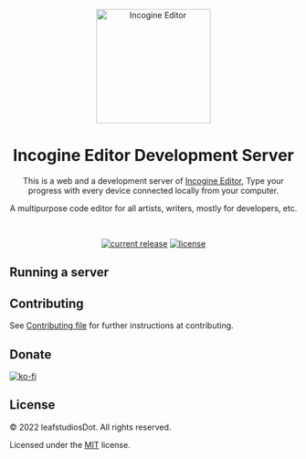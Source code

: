 <div id="header" align="center">
  <br />
  <img src="./client/public/logo512.png" alt="Incogine Editor" width="200"/>
  
  <h1>Incogine Editor Development Server</h1>
  This is a web and a development server of <a href="https://github.com/leafstudiosDot/incogine-editor">Incogine Editor</a>, Type your progress with every device connected locally from your computer.

  A multipurpose code editor for all artists, writers, mostly for developers, etc.
</div>
<br />
<div id="badges" align="center">
  
  [![current release](https://img.shields.io/github/release/leafstudiosDot/incogine-editor.svg)](https://github.com/leafstudiosDot/incogine-editor-devserver/releases)
  [![license](https://img.shields.io/github/license/leafstudiosDot/incogine-editor.svg)](https://github.com/leafstudiosDot/incogine-editor/blob/master/LICENSE)
  
</div>

## Running a server

## Contributing
See [Contributing file](https://github.com/leafstudiosDot/incogine-editor-devserver/blob/master/CONTRIBUTING.md) for further instructions at contributing.

## Donate
[![ko-fi](https://ko-fi.com/img/githubbutton_sm.svg)](https://ko-fi.com/I3I0GEOUS)

## License

© 2022 leafstudiosDot. All rights reserved.

Licensed under the [MIT](LICENSE.md) license.
